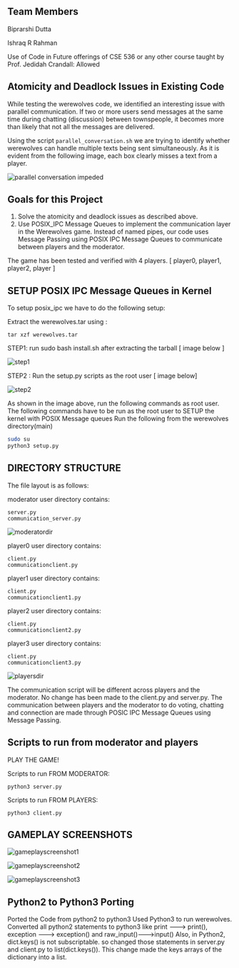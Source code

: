 ## Team Members
Biprarshi Dutta

Ishraq R Rahman

Use of Code in Future offerings of CSE 536 or any other course taught by Prof. Jedidah Crandall: Allowed

## Atomicity and Deadlock Issues in Existing Code

While testing the werewolves code, we identified an interesting issue with parallel communication. If two or more users send messages at the same time during chatting (discussion) between townspeople, it becomes more than likely that not all the messages are delivered.

Using the script `parallel_conversation.sh` we are trying to identify whether werewolves can handle multiple texts being sent simultaneously. As it is evident from the following image, each box clearly misses a text from a player.

![parallel conversation impeded](https://github.com/BiprarshiD/AOS-backup/assets/46216520/a630c5fd-bff7-475b-b9d9-5a7e8fec6fe1)


## Goals for this Project
1. Solve the atomicity and deadlock issues as described above.
2. Use POSIX_IPC Message Queues to implement the communication layer in the Werewolves game. Instead of named pipes, our code uses Message Passing using POSIX IPC Message Queues to communicate between players and the moderator.


The game has been tested and verified with 4 players. [ player0, player1, player2, player ]


## SETUP POSIX IPC Message Queues in Kernel

To setup posix_ipc we have to do the following setup:

Extract the werewolves.tar using :

```tar xzf werewolves.tar```


STEP1:  run sudo bash install.sh after extracting the tarball [ image below ]


![step1](https://github.com/BiprarshiD/AOS-backup/assets/46216520/04116fc4-f615-431c-b3b5-60050a1bf7ea)


STEP2 : Run the setup.py scripts as the root user [ image below]

![step2](https://github.com/BiprarshiD/AOS-backup/assets/46216520/cc2bc066-7f9b-45f7-8ac8-b2f591becb81)

As shown in the image above, run the following commands as root user.
The following commands have to be run as the root user to SETUP the kernel with POSIX Message queues
Run the following from the werewolves directory(main)
```bash
sudo su
python3 setup.py
```


## DIRECTORY STRUCTURE

The file layout is as follows:

moderator user directory contains:

```
server.py
communication_server.py
```
![moderatordir](https://github.com/BiprarshiD/AOS-backup/assets/46216520/3dfd353c-ffd5-488a-ab19-053c8a8b924f)


player0 user directory contains:
```
client.py
communicationclient.py
```

player1 user directory contains:
```
client.py
communicationclient1.py
```

player2 user directory contains:
```
client.py
communicationclient2.py
```

player3 user directory contains:
```
client.py
communicationclient3.py
```
![playersdir](https://github.com/BiprarshiD/AOS-backup/assets/46216520/e8a542db-c821-4e53-8a60-a862af1602c6)



The communication script will be different across players and the moderator. No change has been made to the client.py and server.py. The communication between
players and the moderator to do voting, chatting and connection are made through POSIC IPC Message Queues using Message Passing.


## Scripts to run from moderator and players

PLAY THE GAME!

Scripts to run FROM MODERATOR:
```
python3 server.py
```

Scripts to run FROM PLAYERS:
```
python3 client.py
```

## GAMEPLAY SCREENSHOTS

![gameplayscreenshot1](https://github.com/BiprarshiD/AOS-backup/assets/46216520/826edbf6-beda-4bb3-812e-68119cc4868e)


![gameplayscreenshot2](https://github.com/BiprarshiD/AOS-backup/assets/46216520/c0284d8e-90f5-4327-9f6c-b48f9a145d43)


![gameplayscreenshot3](https://github.com/BiprarshiD/AOS-backup/assets/46216520/e794633f-1ba5-492e-9455-a463734c7576)


## Python2 to Python3 Porting

Ported the Code from python2 to python3
Used Python3 to run werewolves. Converted all python2 statements to python3 like print ---> print(), exception ---> exception() and raw_input()--->input()
Also, in Python2, dict.keys() is not subscriptable. so changed those statements in server.py and client.py to list(dict.keys()). This change made the keys arrays of the dictionary into a list.
